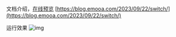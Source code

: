文档介绍，[在线预览](https://huangfushan.github.io/switch)
[https://blog.emooa.com/2023/09/22/switch/](https://blog.emooa.com/2023/09/22/switch/)

运行效果
![img](/switch.gif)


